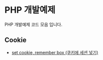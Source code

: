 # PHP 개발예제

PHP 개발예제 코드 모음 입니다.



## Cookie

- [set cookie, remember box (쿠키에 세션 넣기)](./docs/set-cookie_remember-box.md)



